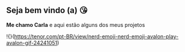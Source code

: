 ## Seja bem vindo (a) 😘
**Me chamo Carla** e aqui estão alguns dos meus projetos

!{}(https://tenor.com/pt-BR/view/nerd-emoji-nerd-emoji-avalon-play-avalon-gif-24241051) 
